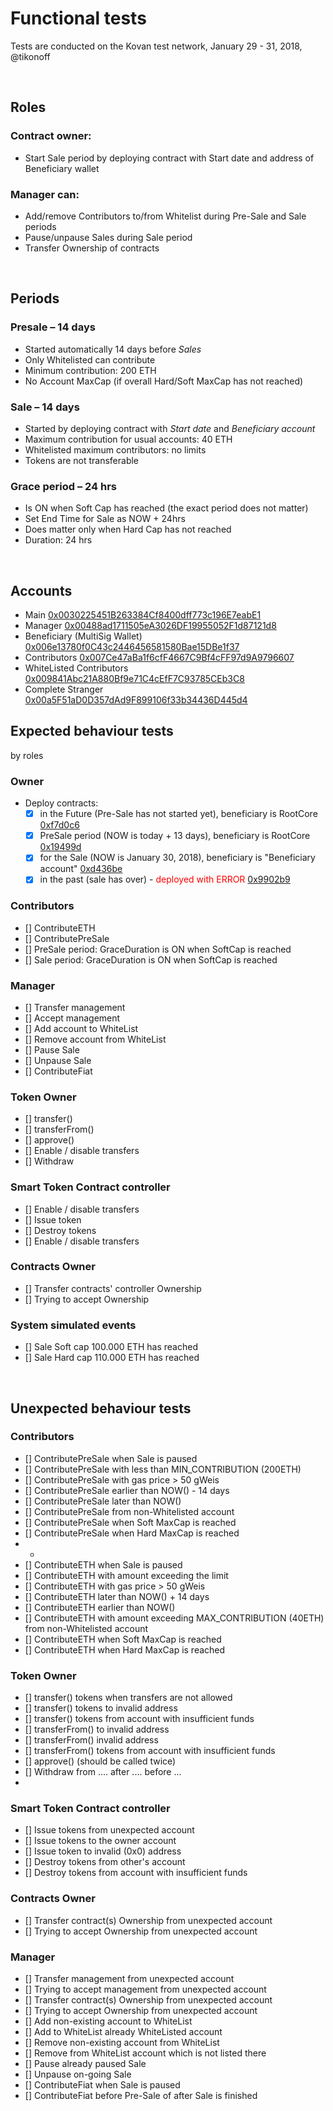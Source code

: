# Functional tests
Tests are conducted on the Kovan test network, January 29 - 31, 2018, @tikonoff

<br>

## Roles

### Contract owner:

* Start Sale period by deploying contract with Start date and address of Beneficiary wallet

### Manager can:

* Add/remove Contributors to/from Whitelist during Pre-Sale and Sale periods
* Pause/unpause Sales during Sale period
* Transfer Ownership of contracts

<br>

## Periods
### Presale – 14 days
* Started automatically 14 days before <i>Sales</i>
* Only Whitelisted can contribute
* Minimum contribution: 200 ETH
* No Account MaxCap (if overall Hard/Soft MaxCap has not reached)

### Sale – 14 days
* Started by deploying contract with <i>Start date</i> and <i>Beneficiary account</i>
* Maximum contribution for usual accounts: 40 ETH
* Whitelisted maximum contributors: no limits
* Tokens are not transferable

### Grace period – 24 hrs
* Is ON when Soft Cap has reached (the exact period does not matter)
* Set End Time for Sale as NOW + 24hrs
* Does matter only when Hard Cap has not reached
* Duration: 24 hrs

<br>

## Accounts

* Main [0x0030225451B263384Cf8400dff773c196E7eabE1](https://kovan.etherscan.io/address/0x0030225451B263384Cf8400dff773c196E7eabE1)
* Manager [0x00488ad1711505eA3026DF19955052F1d87121d8](https://kovan.etherscan.io/address/0x00488ad1711505eA3026DF19955052F1d87121d8)
* Beneficiary (MultiSig Wallet) [0x006e13780f0C43c2446456581580Bae15DBe1f37](https://kovan.etherscan.io/address/0x006e13780f0C43c2446456581580Bae15DBe1f37)
* Contributors [0x007Ce47aBa1f6cfF4667C9Bf4cFF97d9A9796607](https://kovan.etherscan.io/address/0x007Ce47aBa1f6cfF4667C9Bf4cFF97d9A9796607)
* WhiteListed Contributors [0x009841Abc21A880Bf9e71C4cEfF7C93785CEb3C8](https://kovan.etherscan.io/address/0x009841Abc21A880Bf9e71C4cEfF7C93785CEb3C8)
* Complete Stranger [0x00a5F51aD0D357dAd9F899106f33b34436D445d4](https://kovan.etherscan.io/address/0x00a5F51aD0D357dAd9F899106f33b34436D445d4)



## Expected behaviour tests
by roles

### Owner
 - Deploy contracts:
 	- [x] in the Future (Pre-Sale has not started yet), beneficiary is RootCore [0xf7d0c6](https://kovan.etherscan.io/tx/0xf7d0c68527f3341de0aa9958b9ec9923d803e25a36d5c9de2d0ac61fbd7500ce)
 	- [x] PreSale period (NOW is today + 13 days), beneficiary is RootCore [0x19499d](https://kovan.etherscan.io/tx/0x19499dbdc0a87b75ed8b2b76688d45c6087664027eb96b4411b85ee47c4500d2) 
 	- [x] for the Sale (NOW is January 30, 2018), beneficiary is "Beneficiary account" [0xd436be](https://kovan.etherscan.io/tx/0xd436be5c7d4c8230d2601da6252faa903751c57a8e5cd4a824f8fb3d2bbfb1f2) 
 	- [x] in the past (sale has over) - <font color="red">deployed with ERROR</font> [0x9902b9](https://kovan.etherscan.io/tx/0x9902b9a52cdb57ef1a94d091548af90417420eaba5b4dcaed69ec1247961e4ac)
 
### Contributors
 - [] ContributeETH []()
 - [] ContributePreSale []()
 - [] PreSale period: GraceDuration is ON when SoftCap is reached
 - [] Sale period: GraceDuration is ON when SoftCap is reached


### Manager
 - [] Transfer management []()
 - [] Accept management []()
 - [] Add account to WhiteList []()
 - [] Remove account from WhiteList []()
 - [] Pause Sale []()
 - [] Unpause Sale []()
 - [] ContributeFiat  []()
 
### Token Owner
 - [] transfer() []()
 - [] transferFrom() []()
 - [] approve() []()
 - [] Enable / disable transfers []()
 - [] Withdraw

### Smart Token Contract controller
 - [] Enable / disable transfers []()
 - [] Issue token []()
 - [] Destroy tokens []()
 - [] Enable / disable transfers []()


### Contracts Owner
 - [] Transfer contracts' controller Ownership []()
 - [] Trying to accept Ownership []()


### System simulated events
 - [] Sale Soft cap 100.000 ETH has reached 
 - [] Sale Hard cap 110.000 ETH has reached 


<br>

## Unexpected behaviour tests


### Contributors
 - [] ContributePreSale when Sale is paused []()
 - [] ContributePreSale with less than MIN_CONTRIBUTION (200ETH) []()
 - [] ContributePreSale with gas price > 50 gWeis []()
 - [] ContributePreSale earlier than NOW() - 14 days []()
 - [] ContributePreSale later than NOW() []()
 - [] ContributePreSale from non-Whitelisted account []()
 - [] ContributePreSale when Soft MaxCap is reached []()
 - [] ContributePreSale when Hard MaxCap is reached []()
 - -
 - [] ContributeETH when Sale is paused []()
 - [] ContributeETH with amount exceeding the limit []()
 - [] ContributeETH with gas price > 50 gWeis []()
 - [] ContributeETH later than NOW() + 14 days []()
 - [] ContributeETH earlier than NOW() []()
 - [] ContributeETH with amount exceeding MAX_CONTRIBUTION (40ETH) from non-Whitelisted account []()
 - [] ContributeETH when Soft MaxCap is reached []()
 - [] ContributeETH when Hard MaxCap is reached []()


 
### Token Owner
 - [] transfer() tokens when transfers are not allowed []()
 - [] transfer() tokens to invalid address []()
 - [] transfer() tokens from account with insufficient funds []()
 - [] transferFrom() to invalid address []()
 - [] transferFrom() invalid address []()
 - [] transferFrom() tokens from account with insufficient funds []()
 - [] approve() (should be called twice)[]()
 - [] Withdraw from .... after .... before ...
 - 

### Smart Token Contract controller
 - [] Issue tokens from unexpected account []()
 - [] Issue tokens to the owner account []()
 - [] Issue token to invalid (0x0) address []()
 - [] Destroy tokens from other's account []()
 - [] Destroy tokens from account with insufficient funds []()

### Contracts Owner
 - [] Transfer contract(s) Ownership from unexpected account []()
 - [] Trying to accept Ownership from unexpected account []()


### Manager
 - [] Transfer management from unexpected account []()
 - [] Trying to accept management from unexpected account []()
 - [] Transfer contract(s) Ownership from unexpected account []()
 - [] Trying to accept Ownership from unexpected account []()
 - [] Add non-existing account to WhiteList []()
 - [] Add to WhiteList already WhiteListed account []()
 - [] Remove non-existing account from WhiteList []()
 - [] Remove from WhiteList account which is not listed there[]()
 - [] Pause already paused Sale []()
 - [] Unpause on-going Sale []()
 - [] ContributeFiat when Sale is paused []()
 - [] ContributeFiat before Pre-Sale of after Sale is finished []()



